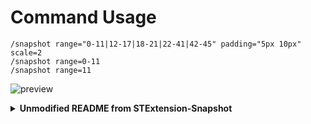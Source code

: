 # Command Usage

```
/snapshot range="0-11|12-17|18-21|22-41|42-45" padding="5px 10px" scale=2
/snapshot range=0-11
/snapshot range=11
```

![preview](https://i.imgur.com/Qq4UUd1.png)

<details><summary><strong>Unmodified README from STExtension-Snapshot</strong></summary>

# STExtension-Snapshot
Takes a snapshot of the current chat and makes an image of it for easy sharing.
All styling is respected, and the width of the messages is decided by your chat width, for narrower/longer message blocks in the resulting image, turn up or down your chat width! 
### **Please use an up to date SillyTavern**.
***
### Tutorial:
![tutimage](https://i.imgur.com/X8EWaP2.png)
1. Open Extensions Menu
2. Open "Install Extenstion"
3. Paste the extension link: "https://github.com/TheZennou/STExtension-Snapshot"
4. Click Save, and you're done! :)
***
Has two modes, 
1. "regular" which creates a long vertical list of the messages, pretty much a giant version of what you see in SillyTavern.
2. "grid" which makes a column based grid of messages in a rectangular shape.

You can trigger a snapshot through the button in the extensions menu. Then Pressing "List Snapshot" or "Grid Snapshot".

Additonally a command version is provided: /snapshot {optional: format=grid}, {optional: range=1-10}, {optional: anonymize=true}.

(Command version was added solely to make ross happy)

Additonal features:
- Ability to specify a range of messages to be captured i.e. (11-42)
- Mobile compatibility (Even big logs!)
- Anonymize {{user}} and stylesheet.
- Firefox support

Showcase:
![Showcase](https://i.imgur.com/WjYW3kC.gif)
Anonmyize Showcase:
![Anonymize Showcase](https://i.imgur.com/cDLJSer.gif)
Range Showcase:
![Range Showcase](https://i.imgur.com/5UMkYR9.gif)
***
### Issues?
- Biggest issues arise from having CORS policy set to strict.
- Outdated ST. The extension relies on having SillyTavern 1.12.0 or newer, please update if you're having issues.
- **Still not resolved? Reach out; [Zennou.dev](https://zennou.dev/index.html?p=1) or open an issue.** 

***
### Credits:
Thanks to html2canvas.
Fuck dom-to-image-more.

My soundtrack while making this: https://youtu.be/4koCpY4iYhI?si=1jbAnNNJeY3_ZP6E

</details>